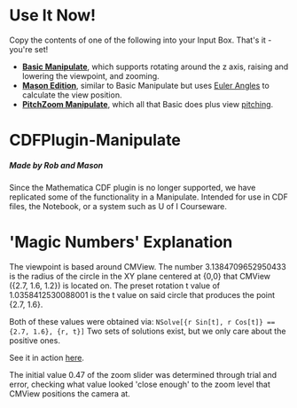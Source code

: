 # Use It Now!
Copy the contents of one of the following into your Input Box. That's it - you're set!
  + **[Basic Manipulate](https://raw.githubusercontent.com/budak7273/CDFPlugin-Manipulate/master/Basic_Manipulate)**, which supports rotating around the z axis, raising and lowering the viewpoint, and zooming.
  + **[Mason Edition](https://raw.githubusercontent.com/budak7273/CDFPlugin-Manipulate/master/Mason_Edition)**, similar to Basic Manipulate but uses [Euler Angles](https://www.youtube.com/watch?v=zZM2uUkEoFw&list=PLW3Zl3wyJwWOpdhYedlD-yCB7WQoHf-My&index=13) to calculate the view position.
  + **[PitchZoom Manipulate](https://raw.githubusercontent.com/budak7273/CDFPlugin-Manipulate/master/PitchZoom_Manipulate)**, which all that Basic does plus view [pitching](https://goo.gl/sSxczV).

# CDFPlugin-Manipulate
##### Made by Rob and Mason
Since the Mathematica CDF plugin is no longer supported, we have replicated some of the functionality in a Manipulate. Intended for use in CDF files, the Notebook, or a system such as U of I Courseware.


# 'Magic Numbers' Explanation
The viewpoint is based around CMView. The number 3.1384709652950433 is the radius of the circle in the XY plane centered at {0,0} that CMView ({2.7, 1.6, 1.2}) is located on. The preset rotation t value of 1.0358412530088001 is the t value on said circle that produces the point {2.7, 1.6}.

Both of these values were obtained via: 
```NSolve[{r Sin[t], r Cos[t]} == {2.7, 1.6}, {r, t}]```
Two sets of solutions exist, but we only care about the positive ones.

See it in action [here](https://www.desmos.com/calculator/w7vewp6w0f).


The initial value 0.47 of the zoom slider was determined through trial and error, checking what value looked 'close enough' to the zoom level that CMView positions the camera at.
